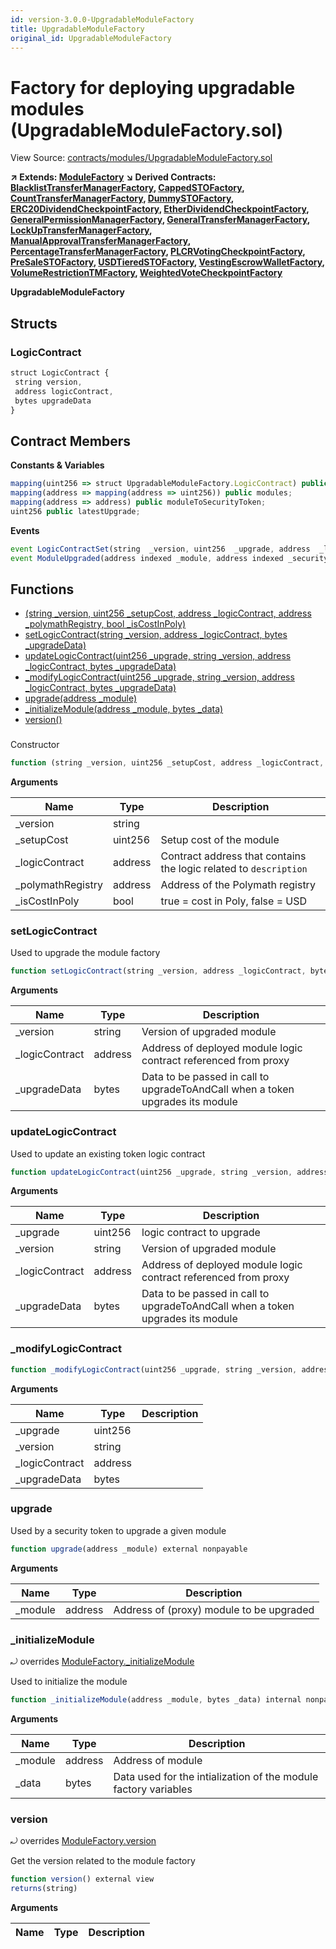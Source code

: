 ```yaml
---
id: version-3.0.0-UpgradableModuleFactory
title: UpgradableModuleFactory
original_id: UpgradableModuleFactory
---
```


# Factory for deploying upgradable modules (UpgradableModuleFactory.sol)

View Source: [contracts/modules/UpgradableModuleFactory.sol](../../../contracts/modules/UpgradableModuleFactory.sol)

**↗ Extends: [ModuleFactory](ModuleFactory.md)**
**↘ Derived Contracts: [BlacklistTransferManagerFactory](BlacklistTransferManagerFactory.md), [CappedSTOFactory](CappedSTOFactory.md), [CountTransferManagerFactory](CountTransferManagerFactory.md), [DummySTOFactory](DummySTOFactory.md), [ERC20DividendCheckpointFactory](ERC20DividendCheckpointFactory.md), [EtherDividendCheckpointFactory](EtherDividendCheckpointFactory.md), [GeneralPermissionManagerFactory](GeneralPermissionManagerFactory.md), [GeneralTransferManagerFactory](GeneralTransferManagerFactory.md), [LockUpTransferManagerFactory](LockUpTransferManagerFactory.md), [ManualApprovalTransferManagerFactory](ManualApprovalTransferManagerFactory.md), [PercentageTransferManagerFactory](PercentageTransferManagerFactory.md), [PLCRVotingCheckpointFactory](PLCRVotingCheckpointFactory.md), [PreSaleSTOFactory](PreSaleSTOFactory.md), [USDTieredSTOFactory](USDTieredSTOFactory.md), [VestingEscrowWalletFactory](VestingEscrowWalletFactory.md), [VolumeRestrictionTMFactory](VolumeRestrictionTMFactory.md), [WeightedVoteCheckpointFactory](WeightedVoteCheckpointFactory.md)**

**UpgradableModuleFactory**

## Structs
### LogicContract

```js
struct LogicContract {
 string version,
 address logicContract,
 bytes upgradeData
}
```

## Contract Members
**Constants & Variables**

```js
mapping(uint256 => struct UpgradableModuleFactory.LogicContract) public logicContracts;
mapping(address => mapping(address => uint256)) public modules;
mapping(address => address) public moduleToSecurityToken;
uint256 public latestUpgrade;

```

**Events**

```js
event LogicContractSet(string  _version, uint256  _upgrade, address  _logicContract, bytes  _upgradeData);
event ModuleUpgraded(address indexed _module, address indexed _securityToken, uint256 indexed _version);
```

## Functions

- [(string _version, uint256 _setupCost, address _logicContract, address _polymathRegistry, bool _isCostInPoly)](#)
- [setLogicContract(string _version, address _logicContract, bytes _upgradeData)](#setlogiccontract)
- [updateLogicContract(uint256 _upgrade, string _version, address _logicContract, bytes _upgradeData)](#updatelogiccontract)
- [_modifyLogicContract(uint256 _upgrade, string _version, address _logicContract, bytes _upgradeData)](#_modifylogiccontract)
- [upgrade(address _module)](#upgrade)
- [_initializeModule(address _module, bytes _data)](#_initializemodule)
- [version()](#version)

### 

Constructor

```js
function (string _version, uint256 _setupCost, address _logicContract, address _polymathRegistry, bool _isCostInPoly) public nonpayable ModuleFactory 
```

**Arguments**

| Name        | Type           | Description  |
| ------------- |------------- | -----|
| _version | string |  | 
| _setupCost | uint256 | Setup cost of the module | 
| _logicContract | address | Contract address that contains the logic related to `description` | 
| _polymathRegistry | address | Address of the Polymath registry | 
| _isCostInPoly | bool | true = cost in Poly, false = USD | 

### setLogicContract

Used to upgrade the module factory

```js
function setLogicContract(string _version, address _logicContract, bytes _upgradeData) external nonpayable onlyOwner 
```

**Arguments**

| Name        | Type           | Description  |
| ------------- |------------- | -----|
| _version | string | Version of upgraded module | 
| _logicContract | address | Address of deployed module logic contract referenced from proxy | 
| _upgradeData | bytes | Data to be passed in call to upgradeToAndCall when a token upgrades its module | 

### updateLogicContract

Used to update an existing token logic contract

```js
function updateLogicContract(uint256 _upgrade, string _version, address _logicContract, bytes _upgradeData) external nonpayable onlyOwner 
```

**Arguments**

| Name        | Type           | Description  |
| ------------- |------------- | -----|
| _upgrade | uint256 | logic contract to upgrade | 
| _version | string | Version of upgraded module | 
| _logicContract | address | Address of deployed module logic contract referenced from proxy | 
| _upgradeData | bytes | Data to be passed in call to upgradeToAndCall when a token upgrades its module | 

### _modifyLogicContract

```js
function _modifyLogicContract(uint256 _upgrade, string _version, address _logicContract, bytes _upgradeData) internal nonpayable
```

**Arguments**

| Name        | Type           | Description  |
| ------------- |------------- | -----|
| _upgrade | uint256 |  | 
| _version | string |  | 
| _logicContract | address |  | 
| _upgradeData | bytes |  | 

### upgrade

Used by a security token to upgrade a given module

```js
function upgrade(address _module) external nonpayable
```

**Arguments**

| Name        | Type           | Description  |
| ------------- |------------- | -----|
| _module | address | Address of (proxy) module to be upgraded | 

### _initializeModule

⤾ overrides [ModuleFactory._initializeModule](ModuleFactory.md#_initializemodule)

Used to initialize the module

```js
function _initializeModule(address _module, bytes _data) internal nonpayable
```

**Arguments**

| Name        | Type           | Description  |
| ------------- |------------- | -----|
| _module | address | Address of module | 
| _data | bytes | Data used for the intialization of the module factory variables | 

### version

⤾ overrides [ModuleFactory.version](ModuleFactory.md#version)

Get the version related to the module factory

```js
function version() external view
returns(string)
```

**Arguments**

| Name        | Type           | Description  |
| ------------- |------------- | -----|

